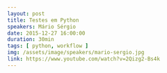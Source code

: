 ```yaml
---
layout: post
title: Testes em Python
speakers: Mário Sérgio
date: 2015-12-27 16:00:00
duration: 30min
tags: [ python, workflow ]
img: /assets/image/speakers/mario-sergio.jpg
link: https://www.youtube.com/watch?v=2Qizg2-Bs4k
---
```

